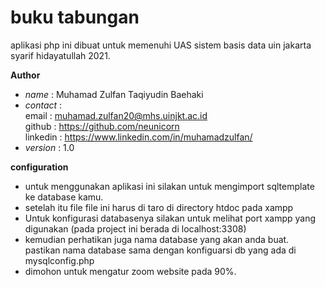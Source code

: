# buku tabungan

aplikasi php ini dibuat untuk memenuhi UAS sistem basis data uin jakarta syarif hidayatullah 2021.  

**Author**  
 - *name*       : Muhamad Zulfan Taqiyudin Baehaki  
 - *contact*    :   
                  email     : muhamad.zulfan20@mhs.uinjkt.ac.id  
                  github    : https://github.com/neunicorn  
                  linkedin  : https://www.linkedin.com/in/muhamadzulfan/  
 - *version*    : 1.0


**configuration**  
  - untuk menggunakan aplikasi ini silakan untuk mengimport sqltemplate ke database kamu.  
  - setelah itu file file ini harus di taro di directory htdoc pada xampp  
  - Untuk konfigurasi databasenya silakan untuk melihat port xampp yang digunakan (pada project ini berada di localhost:3308)  
  - kemudian perhatikan juga nama database yang akan anda buat. pastikan nama database sama dengan konfiguarsi db yang ada di mysqlconfig.php  
  - dimohon untuk mengatur zoom website pada 90%.
